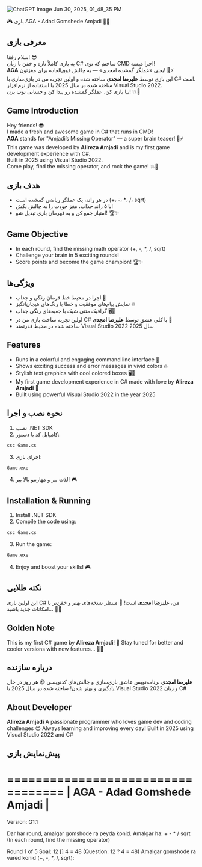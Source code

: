 ![ChatGPT Image Jun 30, 2025, 01_48_35 PM](https://github.com/user-attachments/assets/577ab56b-5b2a-4271-b422-93385e33d494)


🎮 بازی AGA - Adad Gomshede Amjadi 🎉🔥


معرفی بازی
-----------
سلام رفقا! 😎  
یه بازی کاملاً تازه و خفن با زبان C# ساختم که توی CMD اجرا میشه!  
**AGA** یعنی «عملگر گمشده امجدی» — یه چالش فوق‌العاده برای مغزتون! 🧠⚡  
این بازی توسط **علیرضا امجدی** ساخته شده و اولین تجربه من در بازی‌سازی با C# است.  
ساخته شده در سال 2025 با استفاده از نرم‌افزار Visual Studio 2022.  
بیا بازی کن، عملگر گمشده رو پیدا کن و حسابی توپ بزن! 💥🎯


Game Introduction
-----------------
Hey friends! 😎  
I made a fresh and awesome game in C# that runs in CMD!  
**AGA** stands for "Amjadi’s Missing Operator" — a super brain teaser! 🧠⚡  
This game was developed by **Alireza Amjadi** and is my first game development experience with C#.  
Built in 2025 using Visual Studio 2022.  
Come play, find the missing operator, and rock the game! 💥🎯


هدف بازی
---------
- در هر راند، یک عملگر ریاضی گمشده است (+، -، *، /، sqrt)  
- با ۵ راند جذاب، مغز خودت را به چالش بکش!  
- امتیاز جمع کن و به قهرمان بازی تبدیل شو! 🏆✨


Game Objective
---------------
- In each round, find the missing math operator (+, -, *, /, sqrt)  
- Challenge your brain in 5 exciting rounds!  
- Score points and become the game champion! 🏆✨


ویژگی‌ها
---------
- اجرا در محیط خط فرمان رنگی و جذاب 🌈  
- نمایش پیام‌های موفقیت و خطا با رنگ‌های هیجان‌انگیز 🔥  
- گرافیک متنی شیک با جعبه‌های رنگی جذاب 🖥️🎨  
- اولین تجربه ساخت بازی من در C# با کلی عشق توسط **علیرضا امجدی** 💙  
- ساخته شده در محیط قدرتمند Visual Studio 2022 سال 2025


Features
---------
- Runs in a colorful and engaging command line interface 🌈  
- Shows exciting success and error messages in vivid colors 🔥  
- Stylish text graphics with cool colored boxes 🖥️🎨  
- My first game development experience in C# made with love by **Alireza Amjadi** 💙  
- Built using powerful Visual Studio 2022 in the year 2025


نحوه نصب و اجرا
-----------------
1. نصب .NET SDK  
2. کامپایل کد با دستور:  
```bash
csc Game.cs
````

3. اجرای بازی:

```bash
Game.exe
```

4. لذت ببر و مهارتتو بالا ببر! 🎮

## Installation & Running

1. Install .NET SDK
2. Compile the code using:

```bash
csc Game.cs
```

3. Run the game:

```bash
Game.exe
```

4. Enjoy and boost your skills! 🎮

## نکته طلایی

این اولین بازی C# من، **علیرضا امجدی** است! 🎉
منتظر نسخه‌های بهتر و خفن‌تر با امکانات جدید باشید… 🚀🌟

## Golden Note

This is my first C# game by **Alireza Amjadi**! 🎉
Stay tuned for better and cooler versions with new features... 🚀🌟

## درباره سازنده

**علیرضا امجدی**
برنامه‌نویس عاشق بازی‌سازی و چالش‌های کدنویسی 😍
هر روز در حال یادگیری و بهتر شدن!
ساخته شده در سال 2025 با Visual Studio 2022 و زبان C#

## About Developer

**Alireza Amjadi**
A passionate programmer who loves game dev and coding challenges 😍
Always learning and improving every day!
Built in 2025 using Visual Studio 2022 and C#

## پیش‌نمایش بازی

==================================
|  AGA - Adad Gomshede Amjadi  |
==================================

 Version: G1.1

 Dar har round, amalgar gomshode ra peyda konid.
 Amalgar ha: +  -  *  /  sqrt
 (In each round, find the missing operator)

 Round 1 of 5
 Soal: 12 [] 4 = 48
 (Question: 12 ? 4 = 48)
 Amalgar gomshode ra vared konid (+, -, *, /, sqrt):
```
